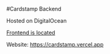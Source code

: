 #Cardstamp Backend

Hosted on DigitalOcean

[Frontend is located](https://github.com/emalineg/card-giving/tree/main)

Website: https://cardstamp.vercel.app
